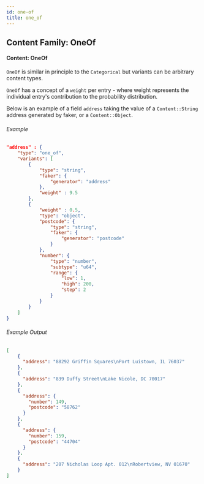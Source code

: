```yaml
---
id: one-of
title: one_of
---
```



## Content Family: OneOf
#### Content: OneOf
`OneOf` is similar in principle to the `Categorical` but variants can be arbitrary content types.

`OneOf` has a concept of a `weight` per entry - where weight represents the individual entry's contribution to the probability distribution.

Below is an example of a field `address` taking the value of a `Content::String` address generated by faker, or a `Content::Object`. 

###### Example
```json
"address" : {
    "type": "one_of",
    "variants": [
        {
            "type": "string",
            "faker": {
                "generator": "address"
            },
            "weight" : 9.5
        },
        {
            "weight" : 0.5,
            "type": "object",
            "postcode": {
                "type": "string",
                "faker": {
                    "generator": "postcode"
                }
            },
            "number": {
                "type": "number",
                "subtype": "u64",
                "range": {
                    "low": 1,
                    "high": 200,
                    "step": 2
                }
            }
        }
    ]
}
```

###### Example Output
```json
[
    {
      "address": "88292 Griffin Squares\nPort Luistown, IL 76037"
    },
    {
      "address": "839 Duffy Street\nLake Nicole, DC 70017"
    },
    {
      "address": {
        "number": 149,
        "postcode": "58762"
      }
    },
    {
      "address": {
        "number": 159,
        "postcode": "44704"
      }
    },
    {
      "address": "207 Nicholas Loop Apt. 012\nRobertview, NV 01670"
    }
]
```
